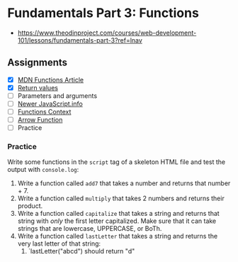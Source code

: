 # Fundamentals Part 3: Functions
- https://www.theodinproject.com/courses/web-development-101/lessons/fundamentals-part-3?ref=lnav 

## Assignments
- [x] [MDN Functions Article](https://developer.mozilla.org/en-US/docs/Learn/JavaScript/Building_blocks/Functions)
- [x] [Return values](https://developer.mozilla.org/en-US/docs/Learn/JavaScript/Building_blocks/Return_values)
- [ ] Parameters and arguments
- [ ] [Newer JavaScript.info](http://javascript.info/function-basics)
- [ ] [Functions Context](http://javascript.info/function-expressions)
- [ ] [Arrow Function](http://javascript.info/arrow-functions-basics)
- [ ] Practice

### Practice 

Write some functions in the `script` tag of a skeleton HTML file and test the output with `console.log`: 
1. Write a function called `add7` that takes a number and returns that number + 7. 
2. Write a function called `multiply` that takes 2 numbers and returns their product. 
3. Write a function called `capitalize` that takes a string and returns that string with *only* the first letter capitalized. Make sure that it can take strings that are lowercase, UPPERCASE, or BoTh. 
4. Write a function called `lastLetter` that takes a string and returns the very last letter of that string: 
    1. `lastLetter("abcd") should return "d" 

